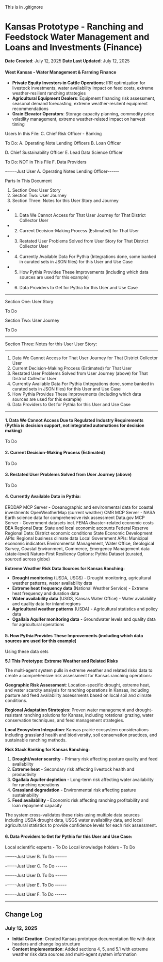 This is in .gitignore

# Kansas Prototype - Ranching and Feedstock Water Management and Loans and Investments (Finance) 

**Date Created**: July 12, 2025
**Date Last Updated**: July 12, 2025



#### **West Kansas - Water Management & Farming Finance**
- **Private Equity Investors in Cattle Operations**: IRR optimization for livestock investments, water availability impact on feed costs, extreme weather-resilient ranching strategies
- **Agricultural Equipment Dealers**: Equipment financing risk assessment, seasonal demand forecasting, extreme weather-resilient equipment recommendations
- **Grain Elevator Operators**: Storage capacity planning, commodity price volatility management, extreme weather-related impact on harvest timing

Users In this File:
C. Chief Risk Officer - Banking

To Do: 
A. Operating Note Lending Officers 
B. Loan Officer

D. Chief Sustainability Officer
E. Lead Data Science Officer 

To Do: NOT in This File 
F. Data Providers


------Just User A. Operating Notes Lending Officer------

Parts In This Document
1. Section One: User Story
2. Section Two: User Journey
3. Section Three: Notes for this User Story and Journey

- 1.  Data We Cannot Access for That User Journey for That District Collector User 
- 2.  Current Decision-Making Process (Estimated) for That User
- 3.  Restated User Problems Solved from User Story for That District Collector User
- 4. Currently Available Data For Pythia (Integrations done, some banked in curated sets in JSON files) for this User and Use Case
- 5. How Pythia Provides These Improvements (including which data sources are used for this example)
- 6. Data Providers to Get for Pythia for this User and Use Case

---

Section One: User Story

To Do

Section Two: User Journey

To Do

_____
Section Three: Notes for this User User Story: 
_____

1.  Data We Cannot Access for That User Journey for That District Collector User 
2.  Current Decision-Making Process (Estimated) for That User
3.  Restated User Problems Solved from User Journey (above) for That District Collector User
4. Currently Available Data For Pythia (Integrations done, some banked in curated sets in JSON files) for this User and Use Case
5. How Pythia Provides These Improvements (including which data sources are used for this example)
6. Data Providers to Get for Pythia for this User and Use Case

*****

#### 1.  Data We Cannot Access Due to Regulated Industry Requirements (Pythia is decision support, not integrated automations for decision making)
To Do

#### 2.  Current Decision-Making Process (Estimated) 
To Do

#### 3.  Restated User Problems Solved from User Journey (above)
To Do

#### 4. Currently Available Data in Pythia:
ERDDAP MCP Server - Oceanographic and environmental data for coastal investments
OpenWeatherMap (current weather)
CMR MCP Server - NASA Earth science data for comprehensive risk assessment
Data.gov MCP Server - Government datasets incl. FEMA disaster-related economic costs
BEA Regional Data: State and local economic accounts
Federal Reserve Regional Data: District economic conditions
State Economic Development APIs: Regional business climate data
Local Government APIs: Municipal economic indicators
Environmental Management, Water Office, Geological Survey, Coastal Environment, Commerce, Emergency Management data (state-level)
Nature-First Resiliency Options: Pythia Dataset (curated, sourced across globe)

**Extreme Weather Risk Data Sources for Kansas Ranching:**
- **Drought monitoring** (USDA, USGS) - Drought monitoring, agricultural weather patterns, water availability data
- **Extreme heat frequency data** (National Weather Service) - Extreme heat frequency and duration data
- **Water availability data** (USGS, Kansas Water Office) - Water availability and quality data for inland regions
- **Agricultural weather patterns** (USDA) - Agricultural statistics and policy data
- **Ogallala Aquifer monitoring data** - Groundwater levels and quality data for agricultural operations


#### 5. How Pythia Provides These Improvements (including which data sources are used for this example)
Using these data sets

**5.1 This Prototype: Extreme Weather and Related Risks**

The multi-agent system pulls in extreme weather and related risks data to create a comprehensive risk assessment for Kansas ranching operations:

**Geographic Risk Assessment**: Location-specific drought, extreme heat, and water scarcity analysis for ranching operations in Kansas, including pasture and feed availability assessments based on local soil and climate conditions.

**Regional Adaptation Strategies**: Proven water management and drought-resistant ranching solutions for Kansas, including rotational grazing, water conservation techniques, and feed management strategies.

**Local Ecosystem Integration**: Kansas prairie ecosystem considerations including grassland health and biodiversity, soil conservation practices, and sustainable ranching methods.

**Risk Stack Ranking for Kansas Ranching:**
1. **Drought/water scarcity** - Primary risk affecting pasture quality and feed availability
2. **Extreme heat** - Secondary risk affecting livestock health and productivity
3. **Ogallala Aquifer depletion** - Long-term risk affecting water availability for ranching operations
4. **Grassland degradation** - Environmental risk affecting pasture sustainability
5. **Feed availability** - Economic risk affecting ranching profitability and loan repayment capacity

The system cross-validates these risks using multiple data sources including USDA drought data, USGS water availability data, and local agricultural statistics to provide confidence levels for each risk assessment.

#### 6. Data Providers to Get for Pythia for this User and Use Case:
Local scientific experts - To Do
Local knowledge holders - To Do


------Just User B. To Do ------

------Just User C. To Do ------

------Just User D. To Do ------

------Just User E. To Do ------

------Just User F. To Do ------

---

## Change Log

### **July 12, 2025**
- **Initial Creation**: Created Kansas prototype documentation file with date headers and change log structure 
- **Content Implementation**: Added sections 4, 5, and 5.1 with extreme weather risk data sources and multi-agent system information 